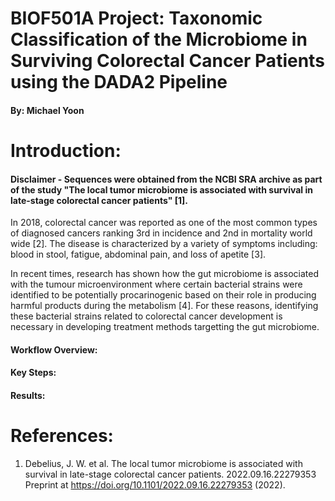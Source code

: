 # BIOF501A Project: Taxonomic Classification of the Microbiome in Surviving Colorectal Cancer Patients using the DADA2 Pipeline

#### By: Michael Yoon

# Introduction:
#### Disclaimer - Sequences were obtained from the NCBI SRA archive as part of the study "The local tumor microbiome is associated with survival in late-stage colorectal cancer patients" [1].

In 2018, colorectal cancer was reported as one of the most common types of diagnosed cancers ranking 3rd in incidence and 2nd in mortality world wide [2]. The disease is characterized by a variety of symptoms including: blood in stool, fatigue, abdominal pain, and loss of apetite [3]. 

In recent times, research has shown how the gut microbiome is associated with the tumour microenvironment where certain bacterial strains were identified to be potentially procarinogenic based on their role in producing harmful products during the metabolism [4]. For these reasons, identifying these bacterial strains related to colorectal cancer development is necessary in developing treatment methods targetting the gut microbiome.

#### Workflow Overview:

#### Key Steps:

#### Results:



# References:
1. Debelius, J. W. et al. The local tumor microbiome is associated with survival in late-stage colorectal cancer patients. 2022.09.16.22279353 Preprint at https://doi.org/10.1101/2022.09.16.22279353 (2022).
